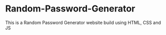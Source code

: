 # Random-Password-Generator
This is a Random Password Generator website build using HTML, CSS and JS
